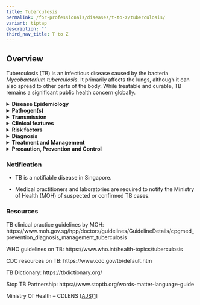 ```yaml
---
title: Tuberculosis
permalink: /for-professionals/diseases/t-to-z/tuberculosis/
variant: tiptap
description: ""
third_nav_title: T to Z
---
```

<h2>Overview</h2>
<p>Tuberculosis (TB) is an infectious disease caused by the bacteria <em>Mycobacterium tuberculosis</em>.
It primarily affects the lungs, although it can also spread to other parts
of the body. While treatable and curable, TB remains a significant public
health concern globally.</p>
<p></p>
<div data-type="detailGroup" class="isomer-accordion isomer-accordion-white">
<details class="isomer-details">
<summary><strong>Disease Epidemiology</strong>
</summary>
<div data-type="detailsContent" class="isomer-details-content">
<p><strong>Global</strong>
</p>
<ul data-tight="true" class="tight">
<li>
<p>TB is the second leading infectious killer worldwide, after COVID-19,
according to the World Health Organization (WHO).</p>
</li>
<li>
<p>In 2022, an estimated 10.6 million people fell ill with TB, with 1.3 million
deaths.</p>
</li>
<li>
<p>About a quarter of the global population is estimated to have been &nbsp;infected
with TB bacteria (also known as latent TB infection), though not everyone
develops the active TB disease.</p>
</li>
</ul>
<p></p>
<p><strong>Local</strong>
</p>
<ul data-tight="true" class="tight">
<li>
<p>In 2023, there were 1,201 new cases of active TB disease among Singapore
residents. This is lower than the 1,251 cases in 2022. The incidence rate
was 28.9 cases per 100,000 population in 2023, compared to 30.4 cases per
100,000 in 2022.</p>
</li>
<li>
<p>TB is endemic in Singapore, and latent TB infection is not uncommon in
our population.</p>
</li>
</ul>
<p></p>
</div>
</details>
<details class="isomer-details">
<summary><strong>Pathogen(s)</strong>
</summary>
<div data-type="detailsContent" class="isomer-details-content">
<p>Mycobacterium tuberculosis</p>
</div>
</details>
<details class="isomer-details">
<summary><strong>Transmission</strong>
</summary>
<div data-type="detailsContent" class="isomer-details-content">
<p>TB is an air-borne disease and is transmitted through close and prolonged
exposure to an infectious individual with untreated, active pulmonary (lung)
TB disease. Not all individuals who are exposed to an infectious individual
will get TB.</p>
<p></p>
<p><strong>Incubation period</strong>: 2 - 8 weeks, but can be much longer
(years)</p>
<p><strong>Infectious period: </strong>Individuals with active TB disease
are infectious until they have completed effective treatment.</p>
</div>
</details>
<details class="isomer-details">
<summary><strong>Clinical features</strong>
</summary>
<div data-type="detailsContent" class="isomer-details-content">
<p><strong>Symptoms</strong>
</p>
<ul data-tight="true" class="tight">
<li>
<p>Persistent cough (lasting more than 3 weeks)</p>
</li>
<li>
<p>Fever</p>
</li>
<li>
<p>Night sweats</p>
</li>
<li>
<p>Weight loss</p>
</li>
<li>
<p>Fatigue</p>
</li>
<li>
<p>Loss of appetite</p>
</li>
<li>
<p>Chest pain</p>
</li>
</ul>
<p>&nbsp;</p>
<p><strong>Sequelae</strong>
</p>
<ul data-tight="true" class="tight">
<li>
<p>Untreated TB can lead to severe lung damage, disability, and death.</p>
</li>
<li>
<p>It can also spread to other parts of the body, causing serious complications</p>
</li>
</ul>
</div>
</details>
<details class="isomer-details">
<summary><strong>Risk factors</strong>
</summary>
<div data-type="detailsContent" class="isomer-details-content">
<p>Risk factors include:</p>
<ul data-tight="true" class="tight">
<li>
<p>Individuals with weakened immune systems, such as those with HIV/AIDS,
diabetes, or malnutrition, are at higher risk of developing active TB disease.</p>
</li>
<li>
<p>Close contact with someone with TB</p>
</li>
<li>
<p>Living in crowded or poorly ventilated conditions</p>
</li>
<li>
<p>Substance abuse (including smoking)</p>
</li>
<li>
<p>Certain medical conditions</p>
</li>
<li>
<p>Extremes of age (children and the elderly are more vulnerable)</p>
</li>
</ul>
</div>
</details>
<details class="isomer-details">
<summary><strong>Diagnosis</strong>
</summary>
<div data-type="detailsContent" class="isomer-details-content">
<p>Diagnosis of active TB disease involves various methods, including:</p>
<ul data-tight="true" class="tight">
<li>
<p>Chest X-ray</p>
</li>
<li>
<p>Sputum culture and microscopy</p>
</li>
<li>
<p>Molecular tests (e.g., GeneXpert)</p>
</li>
</ul>
<p><strong>&nbsp;</strong>
</p>
<p>Diagnosis of latent TB infection may require an interferon-gamma release
assay (IGRA) test or a tuberculin skin test (TST).</p>
</div>
</details>
<details class="isomer-details">
<summary><strong>Treatment and Management</strong>
</summary>
<div data-type="detailsContent" class="isomer-details-content">
<ul data-tight="true" class="tight">
<li>
<p>TB is treated with a combination of antibiotics for several months.</p>
</li>
<li>
<p>It is crucial to complete the full course of treatment to prevent drug
resistance and ensure cure.</p>
</li>
<li>
<p>In some cases, hospitalization and isolation measures might be necessary</p>
</li>
</ul>
</div>
</details>
<details class="isomer-details">
<summary><strong>Precaution, Prevention and Control</strong>
</summary>
<div data-type="detailsContent" class="isomer-details-content">
<p><strong>General advice</strong>
</p>
<ul data-tight="true" class="tight">
<li>
<p>Maintain good ventilation in living spaces.</p>
</li>
<li>
<p>Practice good cough etiquette (cover your cough or sneeze with a tissue).</p>
</li>
<li>
<p>Wash your hands frequently with soap and water.</p>
</li>
</ul>
<p>&nbsp;</p>
<p><strong>Advice for high-risk groups</strong>
</p>
<ul data-tight="true" class="tight">
<li>
<p>Individuals identified as having latent TB infection (LTBI) may be offered
preventive treatment to reduce their risk of developing active TB disease.</p>
</li>
<li>
<p>People at high risk for TB exposure should be vigilant about symptoms
and seek prompt medical evaluation if any concerns arise.</p>
</li>
</ul>
</div>
</details>
</div>
<p></p>
<h3>Notification</h3>
<ul data-tight="true" class="tight">
<li>
<p>TB is a notifiable disease in Singapore.</p>
</li>
<li>
<p>Medical practitioners and laboratories are required to notify the Ministry
of Health (MOH) of suspected or confirmed TB cases.</p>
</li>
</ul>
<h3>Resources</h3>
<p>TB clinical practice guidelines by MOH: <a rel="noopener noreferrer nofollow" target="_blank">https://www.moh.gov.sg/hpp/doctors/guidelines/GuidelineDetails/cpgmed_prevention_diagnosis_management_tuberculosis</a>
</p>
<p>WHO guidelines on TB: <a rel="noopener noreferrer nofollow" target="_blank">https://www.who.int/health-topics/tuberculosis</a>
</p>
<p>CDC resources on TB: <a rel="noopener noreferrer nofollow" target="_blank">https://www.cdc.gov/tb/default.htm</a> &nbsp;</p>
<p>TB Dictionary: <a rel="noopener noreferrer nofollow" target="_blank">https://tbdictionary.org/</a>
</p>
<p>Stop TB Partnership: <a rel="noopener noreferrer nofollow" target="_blank">https://www.stoptb.org/words-matter-language-guide</a>
</p>
<p><a rel="noopener noreferrer nofollow" target="_blank">Ministry Of Health – CDLENS</a>
<a href="#_msocom_1" class="msocomanchor" rel="noopener noreferrer nofollow" target="_blank">[AJS(1]</a>&nbsp;</p>
<p></p>